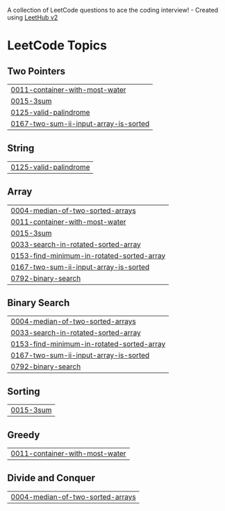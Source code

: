 A collection of LeetCode questions to ace the coding interview! - Created using [LeetHub v2](https://github.com/arunbhardwaj/LeetHub-2.0)
<!---LeetCode Topics Start-->
# LeetCode Topics
## Two Pointers
|  |
| ------- |
| [0011-container-with-most-water](https://github.com/om2438164/Leetcode/tree/master/0011-container-with-most-water) |
| [0015-3sum](https://github.com/om2438164/Leetcode/tree/master/0015-3sum) |
| [0125-valid-palindrome](https://github.com/om2438164/Leetcode/tree/master/0125-valid-palindrome) |
| [0167-two-sum-ii-input-array-is-sorted](https://github.com/om2438164/Leetcode/tree/master/0167-two-sum-ii-input-array-is-sorted) |
## String
|  |
| ------- |
| [0125-valid-palindrome](https://github.com/om2438164/Leetcode/tree/master/0125-valid-palindrome) |
## Array
|  |
| ------- |
| [0004-median-of-two-sorted-arrays](https://github.com/om2438164/Leetcode/tree/master/0004-median-of-two-sorted-arrays) |
| [0011-container-with-most-water](https://github.com/om2438164/Leetcode/tree/master/0011-container-with-most-water) |
| [0015-3sum](https://github.com/om2438164/Leetcode/tree/master/0015-3sum) |
| [0033-search-in-rotated-sorted-array](https://github.com/om2438164/Leetcode/tree/master/0033-search-in-rotated-sorted-array) |
| [0153-find-minimum-in-rotated-sorted-array](https://github.com/om2438164/Leetcode/tree/master/0153-find-minimum-in-rotated-sorted-array) |
| [0167-two-sum-ii-input-array-is-sorted](https://github.com/om2438164/Leetcode/tree/master/0167-two-sum-ii-input-array-is-sorted) |
| [0792-binary-search](https://github.com/om2438164/Leetcode/tree/master/0792-binary-search) |
## Binary Search
|  |
| ------- |
| [0004-median-of-two-sorted-arrays](https://github.com/om2438164/Leetcode/tree/master/0004-median-of-two-sorted-arrays) |
| [0033-search-in-rotated-sorted-array](https://github.com/om2438164/Leetcode/tree/master/0033-search-in-rotated-sorted-array) |
| [0153-find-minimum-in-rotated-sorted-array](https://github.com/om2438164/Leetcode/tree/master/0153-find-minimum-in-rotated-sorted-array) |
| [0167-two-sum-ii-input-array-is-sorted](https://github.com/om2438164/Leetcode/tree/master/0167-two-sum-ii-input-array-is-sorted) |
| [0792-binary-search](https://github.com/om2438164/Leetcode/tree/master/0792-binary-search) |
## Sorting
|  |
| ------- |
| [0015-3sum](https://github.com/om2438164/Leetcode/tree/master/0015-3sum) |
## Greedy
|  |
| ------- |
| [0011-container-with-most-water](https://github.com/om2438164/Leetcode/tree/master/0011-container-with-most-water) |
## Divide and Conquer
|  |
| ------- |
| [0004-median-of-two-sorted-arrays](https://github.com/om2438164/Leetcode/tree/master/0004-median-of-two-sorted-arrays) |
<!---LeetCode Topics End-->